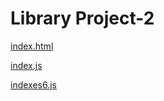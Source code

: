 # Library Project-2

[index.html](Library%20Project-2%20f252e996979240ddb28b40afd5e17e44/index%20html%2015287b76a5fc41fbae6642722230c334.md)

[index.js](Library%20Project-2%20f252e996979240ddb28b40afd5e17e44/index%20js%2078b09d194441468eb8a76db0a5e7628a.md)

[indexes6.js](Library%20Project-2%20f252e996979240ddb28b40afd5e17e44/indexes6%20js%20c3bb9d39fac047d48fe176229fd8a985.md)